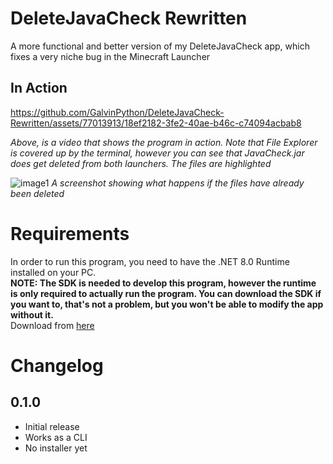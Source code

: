 # DeleteJavaCheck Rewritten
A more functional and better version of my DeleteJavaCheck app, which fixes a very niche bug in the Minecraft Launcher

## In Action
https://github.com/GalvinPython/DeleteJavaCheck-Rewritten/assets/77013913/18ef2182-3fe2-40ae-b46c-c74094acbab8

_Above, is a video that shows the program in action. Note that File Explorer is covered up by the terminal, however you can see that JavaCheck.jar does get deleted from both launchers. The files are highlighted_  

![image1](https://github.com/GalvinPython/DeleteJavaCheck-Rewritten/assets/77013913/ee594833-c1a4-49c1-9325-e8156205c47e)
_A screenshot showing what happens if the files have already been deleted_

# Requirements
In order to run this program, you need to have the .NET 8.0 Runtime installed on your PC.  
**NOTE: The SDK is needed to develop this program, however the runtime is only required to actually run the program. You can download the SDK if you want to, that's not a problem, but you won't be able to modify the app without it.**  
Download from [here](https://dotnet.microsoft.com/en-us/download/dotnet/8.0)

# Changelog
## 0.1.0
* Initial release
* Works as a CLI
* No installer yet
